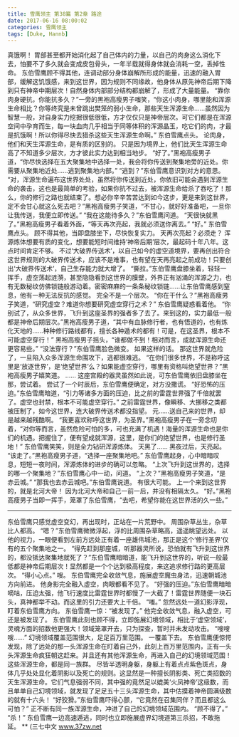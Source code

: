 ```yaml
---
title: 雪鹰领主 第38篇 第2章 路途
date: 2017-06-16 08:00:02
categories: 雪鹰领主
tags: [Duke, Hannb]
---
```


真饿啊！
胃部甚至都开始消化起了自己体内的力量，以自己的肉身这么消化下去，怕要不了多久就会变成皮包骨头，一年半载就得身体就会消耗一空，丢掉性命。
东伯雪鹰顾不得其他，连调动部分身体崩解所形成的能量，迅速的融入胃部，缓解这饥饿感，来到这世界，因为规则不同缘故，他身体从原先神帝后期下降到只有神帝中期层次！自然身体内部部分结构都崩解了，形成了大量能量。
“靠你肉身硬抗，你能抗多久？”一旁的黑袍高瘦男子嗤笑，“你这小肉身，哪里能和浑源生命相比？你等终究是未曾跳出樊笼的弱小生命，那些天生浑源生命……虽然因为智慧一般，对自身实力挖掘很低很低，方才仅仅只是神帝层次。可它们都是在浑源空间中孕育而生，每一块血肉几乎相当于同等体积的浑源晶玉，吃它们的肉，才最是抗饿啊！所以你得尽快去猎杀这些天生浑源生命啊。”
东伯雪鹰点头。
论肉身，他们和天生浑源生命，是有质的区别的。
只是因为境界上，他们比天生浑源生命高了不知道多少层次，方才彼此实力达到相当地步。
“好了。”黑袍高瘦男子道，“你尽快选择在五大聚集地中选择一处，我会将你传送到聚集地旁的近处。你需要从聚集地近处……逃到聚集地内部。”
“逃到？”东伯雪鹰意识到对方的意思。
“对，浑源生命遍布这世界处处，虽然将你传送到近处，你依旧可能会遇到浑源生命的袭击，这也是最简单的考验，如果你抗不过去，被浑源生命给杀了吞吃了！那么，你的修行之路也就结束了。想必你辛辛苦苦达到如今这步，更是来到这世界，定不会甘心就这么死去吧？”黑袍高瘦男子笑道，“不甘心，就好好准备吧，一旦你让我传送，我便立即传送。”
“我在这能待多久？”东伯雪鹰问道。
“天很快就黑了。”黑袍高瘦男子看着外面，“等天再次亮起，我就必须送你离去。”
“好。”
东伯雪鹰点头。
顾不得其他，当即盘膝坐下，尽快恢复实力。
天再次亮起？必须走？
浑源炼体想要有质的变化，想要能短时间维持‘神帝后期’层次，最起码十年八年。这点时间肯定不够。
不过‘大破界传送术’，以自己如今的虚空道境界，要再创出符合这世界规则的大破界传送术，应该不是难事，也有望在天再亮起之前成功！只要创出‘大破界传送术’，自己生存能力就大增了。
“撕拉。”东伯雪鹰盘膝坐着，轻轻一挥手，虚空荡起涟漪，甚至隐隐看到这世界的膜壁，外界正有汹涌的浑源之力，也有无数秘纹仿佛锁链般游动着。密密麻麻的一条条秘纹锁链……让东伯雪鹰感到窒息，他有一种无法反抗的感觉。
完全不是一个层次。
“你在干什么？”黑袍高瘦男子笑道，“研究虚空？难道你想要研究虚空穿行之术？”
东伯雪鹰疑惑看着他。
“你别试了，从众多世界，飞升到这座圣界的强者多了去了。来到这的，实力最低一般都是神帝后期层次。”黑袍高瘦男子道，“其中有血脉修行者，也有悟道的，也有炼化天地的……种种修行路线都有，擅长各种遁术的都有！可是，在这圣界，根本不可能虚空穿行！”
黑袍高瘦男子摇头，“谁都做不到！相对而言，成就浑源生命还更容易些。”
“没法穿行？”东伯雪鹰脸色微变。
如果这样的话。
那这世界就危险了，一旦陷入众多浑源生命围攻下，逃都很难逃。
“在你们很多世界，不是称呼这里是‘放逐世界’，是‘绝望世界’么？如果能虚空穿行，哪里有资格叫绝望世界？”黑袍高瘦男子嬉笑道。
……
这座宫殿的器灵虽然如此说，可东伯雪鹰依旧盘膝坐在那，尝试着。
尝试了一个时辰后，东伯雪鹰便确定，对方没撒谎。
“好恐怖的压迫。”东伯雪鹰暗道，“引力等诸多方面的压迫，比之前的雷霆世界强了千倍就罢了。虚空也封禁，根本不可能虚空穿行。”
之前雷霆世界，像瞬移、大挪移之类都被压制了，如今这世界，连大破界传送术都没指望。
元……送自己来的世界，却是越来越残酷啊。
“我更喜欢称呼这世界，为圣界。”黑袍高瘦男子在一旁念叨着，“对你等而言，虽然危险可怕的多，可也充满了机遇！海量的浑源生命也是你们的机遇。把握住了，便有望成就浑源，这里，是你们的绝望世界，也是修行圣地！”
东伯雪鹰笑笑，则是全力钻研浑源炼体。
天黑了……
黑夜过后，天亮起。
“该走了。”黑袍高瘦男子道，“选择一座聚集地吧。”
东伯雪鹰起身，心中暗暗叹息，短短一夜时间，浑源炼体的进步的确可以忽略。
“上次飞升到这世界的，选择的哪一个聚集地？”东伯雪鹰心中一动，问道。
“上次？”黑袍高瘦男子笑道，“是赤云城。”
“那我也去赤云城吧。”东伯雪鹰说道。
有很大可能。
上一个来到这世界的，就是北河大帝！
因为北河大帝和自己一前一后，并没有相隔太久。
“好。”黑袍高瘦男子当即一挥手，笼罩了东伯雪鹰，“去吧，希望你能在这世界活的久一些。”
******
东伯雪鹰只感觉虚空变幻，再出现时，正站在一片荒野中。
周围杂草丛生，杂草比人都高。
“嗯？”东伯雪鹰微微浮起，浮的比周围杂草略高，遥遥眺望远处。
以他的视力，一眼便看到左前方远处正有着一座雄伟城池，那正是这个‘修行圣界’仅有的五个聚集地之一。
“得先赶到那座城，听那器灵所说，恐怕就有飞升到这世界的，都没抵达聚集地就死了？”东伯雪鹰暗暗道，能飞升到这世界的，听说一般最低都是神帝后期层次！显然都是一个个达到极高程度，来这追求修行路的更高层次。
“得小心点。”
嗖。
东伯雪鹰完全收敛气息，施展虚空魔虫身法，迅速朝城池方向前进。
他身影完全融入虚空，肉眼都看不见了。
“好强的压迫。”东伯雪鹰暗暗嘀咕，压迫太强，他飞行速度比雷霆世界时都慢了一大截了！雷霆世界随便一块石头，真神都举不动。而这里的引力还要大上千倍。
“嗤。”
忽然远处一道幻影浮现，盯着东伯雪鹰方向。
东伯雪鹰一惊：“被发现了。”
他完全收敛气息，融入虚空，可还是被发现了。
东伯雪鹰此刻也顾不得，立即施展幻境领域，相比于‘虚空领域’，灵魂方面的招数他更强大！领域笼罩开去，只为探查，暂时并未发动攻击。
“嗖嗖嗖……”
幻境领域覆盖范围很大，足足百万里范围。
一覆盖下去。
东伯雪鹰便惊愕发现，除了远处的那一头浑源生命在盯着自己外，此刻上百万里范围内，正有一头头浑源生命疯狂朝这赶来。并且还有其他浑源生命，再进入自己的幻境领域范围！
这些浑源生命，都是同一族群。
尽皆半透明身躯，身躯上有着点点紫色斑点，身体几乎处处显化着阴影以及死亡的规则。这显然是一种擅长阴影类、死亡类招数的天生浑源生命。它们气息强弱不同，其中强的竟然足以媲美‘火凤神帝’这级数，而且单单自己幻境领域，就发现了足足五十三头浑源生命，其中估摸着神帝圆满级数的就有十六头！
“好狡猾。”东伯雪鹰吓得心颤，“它竟然在召集同伴？而且都这么可怕？”
正不断有同一族浑源生命，冲进了自己的幻境领域范围内。
“顾不得了。”
“杀！”
东伯雪鹰一边高速遁逃，同时也立即施展虚界幻境道第三杀招，不敢拖延。
**
(三七中文 www.37zw.net